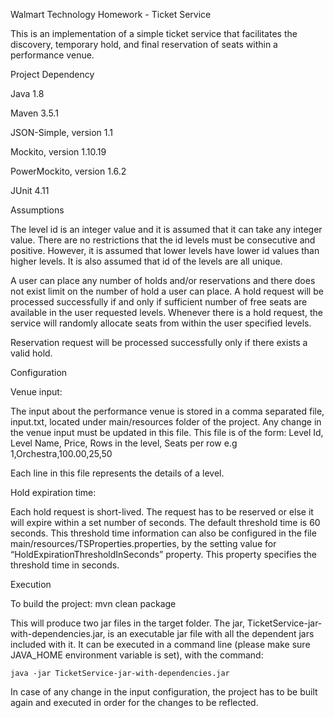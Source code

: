 Walmart Technology Homework - Ticket Service

This is an implementation of a simple ticket service that facilitates the discovery, temporary hold, and final reservation of seats within a performance venue.

Project Dependency

Java 1.8

Maven 3.5.1

JSON-Simple, version 1.1

Mockito, version 1.10.19

PowerMockito, version 1.6.2

JUnit 4.11 

Assumptions

The level id is an integer value and it is assumed that it can take any integer value. There are no restrictions that the id levels must be consecutive and positive. However, it is assumed that lower levels have lower id values than higher levels. It is also assumed that id of the levels are all unique.

A user can place any number of holds and/or reservations and there does not exist limit on the number of hold a user can place. A hold request will be processed successfully if and only if sufficient number of free seats are available in the user requested levels. Whenever there is a hold request, the service will randomly allocate seats from within the user specified levels.

Reservation request will be processed successfully only if there exists a valid hold.

Configuration

Venue input:

The input about the performance venue is stored in a comma separated file, input.txt, located under main/resources folder of the project. Any change in the venue input must be updated in this file. This file is of the form:
	Level Id, Level Name, Price, Rows in the level, Seats per row
e.g	1,Orchestra,100.00,25,50

Each line in this file represents the details of a level. 

Hold expiration time:

Each hold request is short-lived. The request has to be reserved or else it will expire within a set number of seconds. The default threshold time is 60 seconds. This threshold time information can also be configured in the file main/resources/TSProperties.properties, by the setting value for “HoldExpirationThresholdInSeconds” property. This property specifies the threshold time in seconds.

Execution

To build the project:
	mvn clean package

This will produce two jar files in the target folder. The jar, TicketService-jar-with-dependencies.jar, is an executable jar file with all the dependent jars included with it. It can be executed in a command line (please make sure JAVA_HOME environment variable is set), with the command:
	
	java -jar TicketService-jar-with-dependencies.jar 

In case of any change in the input configuration, the project has to be built again and executed in order for the changes to be reflected.
 
